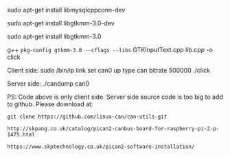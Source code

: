

sudo apt-get install libmysqlcppconn-dev 

sudo apt-get install libgtkmm-3.0-dev 

sudo apt-get install libgtkmm-3.0

g++ `pkg-config gtkmm-3.0 --cflags --libs` GTKInputText.cpp lib.cpp -o click

Client side: sudo /bin/ip link set can0 up type can bitrate 500000 ./click

Server side: ./candump can0

PS: Code above is only client side. Server side source code is too big to add to github. 
    Please download at:
    
    git clone https://github.com/linux-can/can-utils.git
    
    http://skpang.co.uk/catalog/pican2-canbus-board-for-raspberry-pi-2-p-1475.html
    
    https://www.skptechnology.co.uk/pican2-software-installation/
